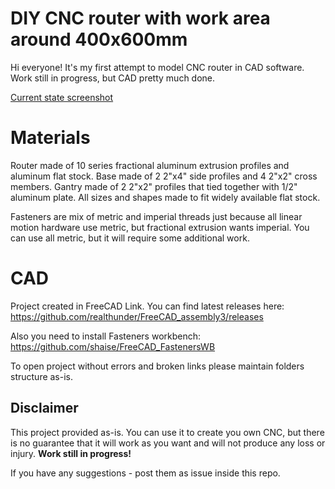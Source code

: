 # DIY CNC router with work area around 400x600mm 

Hi everyone! It's my first attempt to model CNC router in CAD software. Work still in progress, but CAD pretty much done. 

[Current state screenshot](https://github.com/Shkolik/CNC4060/raw/main/docs/Full%20assembly.png)

# Materials

Router made of 10 series fractional aluminum extrusion profiles and aluminum flat stock. Base made of 2 2"x4" side profiles and 4 2"x2" cross members. Gantry made of 2 2"x2" profiles that tied together with 1/2" aluminum plate. All sizes and shapes made to fit widely available flat stock.

Fasteners are mix of metric and imperial threads just because all linear motion hardware use metric, but fractional extrusion wants imperial. You can use all metric, but it will require some additional work.


# CAD

Project created in FreeCAD Link. You can find latest releases here: https://github.com/realthunder/FreeCAD_assembly3/releases

Also you need to install Fasteners workbench: https://github.com/shaise/FreeCAD_FastenersWB

To open project without errors and broken links please maintain folders structure as-is.

## Disclaimer

This project provided as-is. You can use it to create you own CNC, but there is no guarantee that it will work as you want and will not produce any loss or injury. 
**Work still in progress!** 

If you have any suggestions - post them as issue inside this repo.
